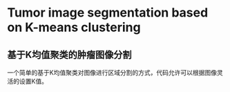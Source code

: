 # Tumor image segmentation based on K-means clustering
## 基于K均值聚类的肿瘤图像分割
一个简单的基于K均值聚类对图像进行区域分割的方式，代码允许可以根据图像灵活的设置K值。
